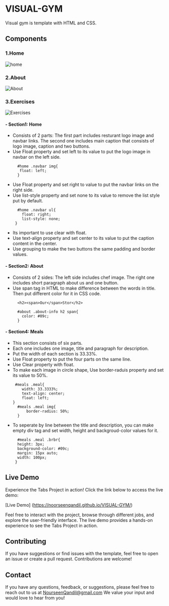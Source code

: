 # VISUAL-GYM
Visual gym is template with HTML and CSS. 

## Components
### 1.Home
![home](https://github.com/NoorseenQandil/VISUAL-GYM/assets/70522199/069b7503-fa1a-4b39-830a-482393a5b78b)

### 2.About
![About](https://github.com/NoorseenQandil/VISUAL-GYM/assets/70522199/5739400f-4c45-4760-9c7c-cd8b3b9c68db)

### 3.Exercises
![Exercises](https://github.com/NoorseenQandil/VISUAL-GYM/assets/70522199/6ce7af67-f51c-4b96-9973-c9a178af165b)

#### - Section1: Home
  - Consists of 2 parts: The first part includes resturant logo image and navbar links. The second one includes main caption that consists of logo image, caption and two buttons.
  - Use Float property and set left to its value to put the logo image in navbar on the left side.
    ```
      #home .navbar img{
       float: left;
      }
    ```
  - Use Float property and set right to value to put the navbar links on the right side.
  - Use list-style property and set none to its value to remove the list style put by default.
    ```
      #home .navbar ul{
        float: right;
        list-style: none;
     }
    ```
  - Its important to use clear with float.
  - Use text-align property and set center to its value to put the caption content in the center.
  - Use grouping to make the two buttons the same padding and border values.

#### - Section2: About
 - Consists of 2 sides: The left side includes chef image. The right one includes short paragraph about us and one button.
 - Use span tag in HTML to make difference between the words in title. Then put different color for it in CSS code.
   ```
     <h2><span>Our</span>Stor</h2>
   ```
   ```
     #about .about-info h2 span{
       color: #09c;
     }
   ```

#### - Section4: Meals
  - This section consists of six parts.
  - Each one includes one image, title and paragraph for description.
  - Put the width of each section is 33.33%.
  - Use Float property to put the four parts on the same line.
  - Use Clear property with float.
  - To make each image in circle shape, Use border-raduis property and set its value to 50%.
    ```
     #meals .meal{
        width: 33.3333%;
        text-align: center;
        float: left;
    }
      #meals .meal img{
          border-radius: 50%;
      }
    ```
  - To seperate by line between the title and description, you can make empty div tag and set width, height and backgroud-color values for it.
    ```
      #meals .meal .brbr{
      height: 3px;
      background-color: #09c;
      margin: 15px auto;
      width: 100px;
     }
    ```

## Live Demo 
Experience the Tabs Project in action! Click the link below to access the live demo:

[Live Demo] (https://noorseenqandil.github.io/VISUAL-GYM/)

Feel free to interact with the project, browse through different jobs, and explore the user-friendly interface. The live demo provides a hands-on experience to see the Tabs Project in action.

## Contributing
If you have suggestions or find issues with the template, feel free to open an issue or create a pull request. Contributions are welcome!

## Contact
If you have any questions, feedback, or suggestions, please feel free to reach out to us at NourseenQandil@gmail.com We value your input and would love to hear from you!
